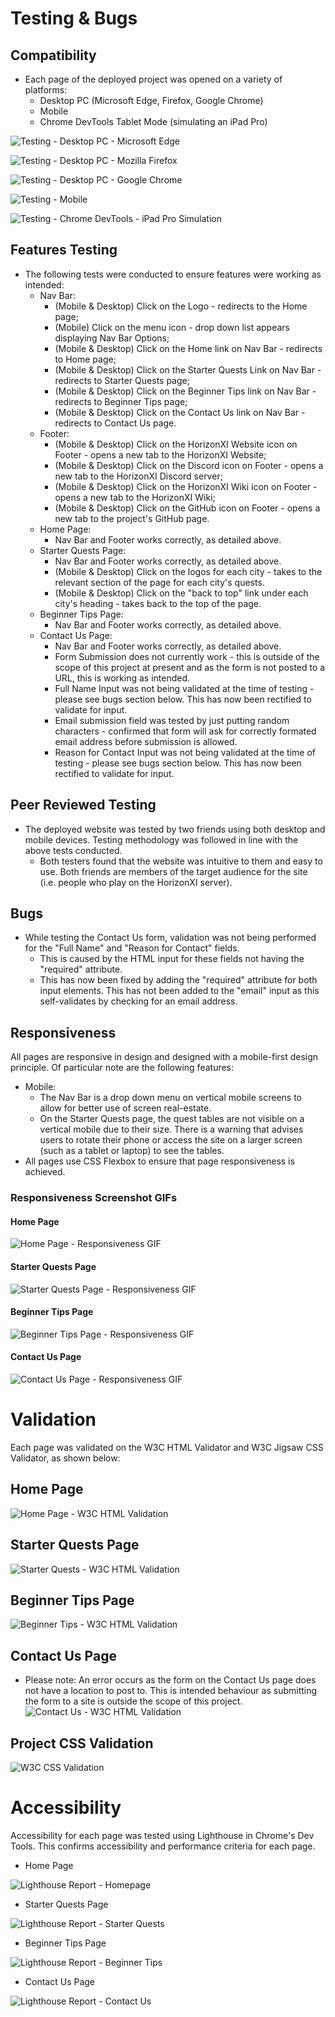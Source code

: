 # Testing & Bugs
## Compatibility
- Each page of the deployed project was opened on a variety of platforms:
    - Desktop PC (Microsoft Edge, Firefox, Google Chrome)
    - Mobile
    - Chrome DevTools Tablet Mode (simulating an iPad Pro)

![Testing - Desktop PC - Microsoft Edge](/documentation/testing-images/testing-homepage-edge.png)

![Testing - Desktop PC - Mozilla Firefox](/documentation/testing-images/testing-homepage-firefox.png)

![Testing - Desktop PC - Google Chrome](/documentation/testing-images/testing-homepage-chrome.png)

![Testing - Mobile](/documentation/testing-images/testing-homepage-mobile.png)

![Testing - Chrome DevTools - iPad Pro Simulation](/documentation/testing-images/testing-devtools-ipad.png)

## Features Testing
- The following tests were conducted to ensure features were working as intended:
    - Nav Bar:
        - (Mobile & Desktop) Click on the Logo - redirects to the Home page;
        - (Mobile) Click on the menu icon - drop down list appears displaying Nav Bar Options;
        - (Mobile & Desktop) Click on the Home link on Nav Bar - redirects to Home page;
        - (Mobile & Desktop) Click on the Starter Quests Link on Nav Bar - redirects to Starter Quests page;
        - (Mobile & Desktop) Click on the Beginner Tips link on Nav Bar - redirects to Beginner Tips page;
        - (Mobile & Desktop) Click on the Contact Us link on Nav Bar - redirects to Contact Us page.
    - Footer:
        - (Mobile & Desktop) Click on the HorizonXI Website icon on Footer - opens a new tab to the HorizonXI Website;
        - (Mobile & Desktop) Click on the Discord icon on Footer - opens a new tab to the HorizonXI Discord server;
        - (Mobile & Desktop) Click on the HorizonXI Wiki icon on Footer - opens a new tab to the HorizonXI Wiki;
        - (Mobile & Desktop) Click on the GitHub icon on Footer - opens a new tab to the project's GitHub page.
    - Home Page:
        - Nav Bar and Footer works correctly, as detailed above.
    - Starter Quests Page:
        - Nav Bar and Footer works correctly, as detailed above.
        - (Mobile & Desktop) Click on the logos for each city - takes to the relevant section of the page for each city's quests.
        - (Mobile & Desktop) Click on the "back to top" link under each city's heading - takes back to the top of the page.
    - Beginner Tips Page:
        - Nav Bar and Footer works correctly, as detailed above.
    - Contact Us Page:
        - Nav Bar and Footer works correctly, as detailed above.
        - Form Submission does not currently work - this is outside of the scope of this project at present and as the form is not posted to a URL, this is working as intended.
        - Full Name Input was not being validated at the time of testing - please see bugs section below. This has now been rectified to validate for input.
        - Email submission field was tested by just putting random characters - confirmed that form will ask for correctly formated email address before submission is allowed.
        - Reason for Contact Input was not being validated at the time of testing - please see bugs section below. This has now been rectified to validate for input.

## Peer Reviewed Testing
- The deployed website was tested by two friends using both desktop and mobile devices. Testing methodology was followed in line with the above tests conducted.
    - Both testers found that the website was intuitive to them and easy to use. Both friends are members of the target audience for the site (i.e. people who play on the HorizonXI server).

## Bugs
- While testing the Contact Us form, validation was not being performed for the "Full Name" and "Reason for Contact" fields. 
    - This is caused by the HTML input for these fields not having the "required" attribute.
    - This has now been fixed by adding the "required" attribute for both input elements. This has not been added to the "email" input as this self-validates by checking for an email address.

## Responsiveness
All pages are responsive in design and designed with a mobile-first design principle. Of particular note are the following features:
- Mobile:
    - The Nav Bar is a drop down menu on vertical mobile screens to allow for better use of screen real-estate.
    - On the Starter Quests page, the quest tables are not visible on a vertical mobile due to their size. There is a warning that advises users to rotate their phone or access the site on a larger screen (such as a tablet or laptop) to see the tables.
- All pages use CSS Flexbox to ensure that page responsiveness is achieved.

### Responsiveness Screenshot GIFs

#### Home Page
![Home Page - Responsiveness GIF](/documentation/testing-images/testing-home-page-responsiveness.gif)

#### Starter Quests Page
![Starter Quests Page - Responsiveness GIF](/documentation/testing-images/testing-starter-page-responsiveness.gif)

#### Beginner Tips Page
![Beginner Tips Page - Responsiveness GIF](/documentation/testing-images/testing-beginner-tips-page-responsiveness.gif)

#### Contact Us Page
![Contact Us Page - Responsiveness GIF](/documentation/testing-images/testing-contact-us-page-responsiveness.gif)

# Validation
Each page was validated on the W3C HTML Validator and W3C Jigsaw CSS Validator, as shown below:

## Home Page
![Home Page - W3C HTML Validation](/documentation/testing-images/validation-html-homepage.png)

## Starter Quests Page
![Starter Quests - W3C HTML Validation](/documentation/testing-images/validation-html-starterquests.png)

## Beginner Tips Page
![Beginner Tips - W3C HTML Validation](/documentation/testing-images/validation-html-beginnertips.png)

## Contact Us Page
- Please note: An error occurs as the form on the Contact Us page does not have a location to post to. This is intended behaviour as submitting the form to a site is outside the scope of this project.
![Contact Us - W3C HTML Validation](/documentation/testing-images/validation-html-contactus.png)

## Project CSS Validation
![W3C CSS Validation](/documentation/testing-images/validation-css.png)

# Accessibility
Accessibility for each page was tested using Lighthouse in Chrome's Dev Tools. This confirms accessibility and performance criteria for each page.

- Home Page

![Lighthouse Report - Homepage](/documentation/testing-images/accessibility-lighthouse-homepage.png)

- Starter Quests Page

![Lighthouse Report - Starter Quests](/documentation/testing-images/accessibility-lighthouse-starterquests.png)

- Beginner Tips Page

![Lighthouse Report - Beginner Tips](/documentation/testing-images/accessibility-lighthouse-beginnertips.png)

- Contact Us Page

![Lighthouse Report - Contact Us](/documentation/testing-images/accessibility-lighthouse-contactus.png)